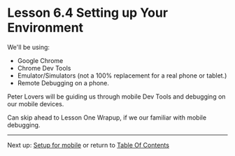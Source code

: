 # Lesson 6.4 Setting up Your Environment

We'll be using:
- Google Chrome
- Chrome Dev Tools
- Emulator/Simulators (not a 100% replacement for a real phone or tablet.)
- Remote Debugging on a phone.

Peter Lovers will be guiding us through mobile Dev Tools and debugging on our mobile devices.

Can skip ahead to Lesson One Wrapup, if we our familiar with mobile debugging.

- - -
Next up: [Setup for mobile](ND024_Part2_Lesson06_05.md) or return to [Table Of Contents](./ND024_TableOfContents.md)
